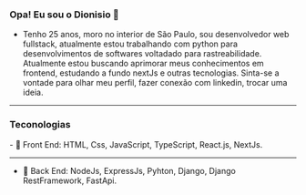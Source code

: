 ### Opa! Eu sou o Dionisio 👋

- Tenho 25 anos, moro no interior de São Paulo, sou desenvolvedor web fullstack, atualmente estou trabalhando com python para desenvolvimentos de softwares voltadado para rastreabilidade.
Atualmente estou buscando aprimorar meus conhecimentos em frontend, estudando a fundo nextJs e outras tecnologias. Sinta-se a vontade para olhar meu perfil, fazer conexão com linkedin, trocar uma ideia.
  

<hr />
<h3>Teconologias</h3>
- 🔭 Front End: HTML, Css, JavaScript, TypeScript, React.js, NextJs.
<hr />

- 🔭 Back End: NodeJs, ExpressJs, Pyhton, Django, Django RestFramework, FastApi.
